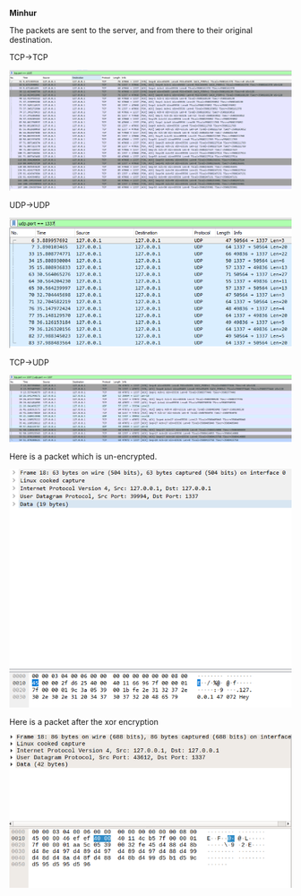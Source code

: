 **Minhur**

The packets are sent to the server, and from there to their original destination.

TCP->TCP

![](photos/tcp_tcp.PNG)

UDP->UDP

![](photos/udp_udp.PNG)

TCP->UDP

![](photos/tcp_udp.PNG)

Here is a packet which is un-encrypted.

![](photos/Raw.PNG)

Here is a packet after the xor encryption

![](photos/Encrypted.PNG)
